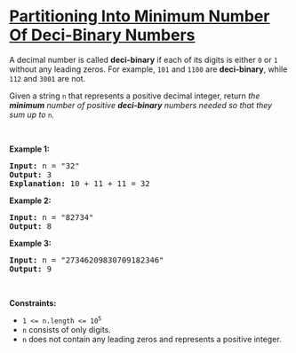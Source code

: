 # [Partitioning Into Minimum Number Of Deci-Binary Numbers](https://leetcode.com/problems/partitioning-into-minimum-number-of-deci-binary-numbers/)

<div class="_1l1MA"><p>A decimal number is called <strong>deci-binary</strong> if each of its digits is either <code>0</code> or <code>1</code> without any leading zeros. For example, <code>101</code> and <code>1100</code> are <strong>deci-binary</strong>, while <code>112</code> and <code>3001</code> are not.</p>

<p>Given a string <code>n</code> that represents a positive decimal integer, return <em>the <strong>minimum</strong> number of positive <strong>deci-binary</strong> numbers needed so that they sum up to </em><code>n</code><em>.</em></p>

<p>&nbsp;</p>
<p><strong class="example">Example 1:</strong></p>

<pre><strong>Input:</strong> n = "32"
<strong>Output:</strong> 3
<strong>Explanation:</strong> 10 + 11 + 11 = 32
</pre>

<p><strong class="example">Example 2:</strong></p>

<pre><strong>Input:</strong> n = "82734"
<strong>Output:</strong> 8
</pre>

<p><strong class="example">Example 3:</strong></p>

<pre><strong>Input:</strong> n = "27346209830709182346"
<strong>Output:</strong> 9
</pre>

<p>&nbsp;</p>
<p><strong>Constraints:</strong></p>

<ul>
	<li><code>1 &lt;= n.length &lt;= 10<sup>5</sup></code></li>
	<li><code>n</code> consists of only digits.</li>
	<li><code>n</code> does not contain any leading zeros and represents a positive integer.</li>
</ul>
</div>
